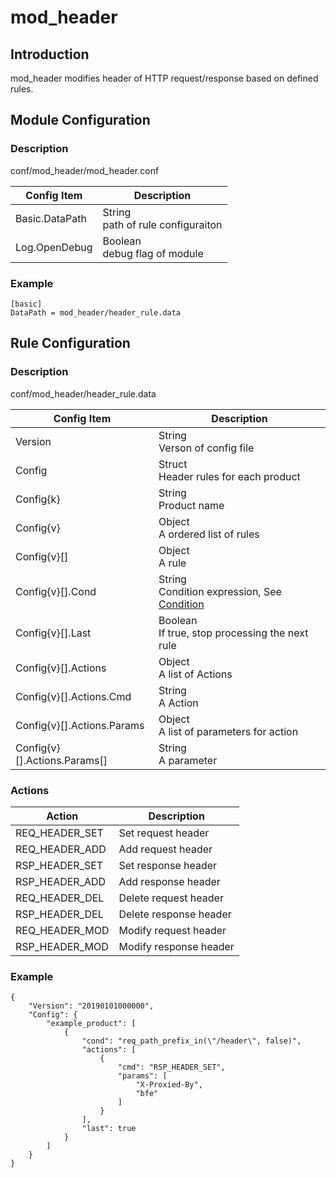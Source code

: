 # mod_header

## Introduction 

mod_header modifies header of HTTP request/response based on defined rules.

## Module Configuration

### Description
conf/mod_header/mod_header.conf

| Config Item | Description                             |
| ----------- | --------------------------------------- |
| Basic.DataPath | String<br>path of rule configuraiton |
| Log.OpenDebug | Boolean<br>debug flag of module |

### Example

```
[basic]
DataPath = mod_header/header_rule.data
```

## Rule Configuration

### Description
conf/mod_header/header_rule.data

| Config Item | Description                                                  |
| ----------- | ------------------------------------------------------------ |
| Version     | String<br>Verson of config file |
| Config      | Struct<br>Header rules for each product |
| Config{k}   | String<br>Product name |
| Config{v}   | Object<br>A ordered list of rules |
| Config{v}[] | Object<br>A rule |
| Config{v}[].Cond | String<br>Condition expression, See [Condition](../../condition/condition_grammar.md) |
| Config{v}[].Last | Boolean<br>If true, stop processing the next rule |
| Config{v}[].Actions | Object<br>A list of Actions |
| Config{v}[].Actions.Cmd | String<br>A Action |
| Config{v}[].Actions.Params | Object<br>A list of parameters for action |
| Config{v}[].Actions.Params[] | String<br>A parameter |

### Actions
| Action         | Description            |
| -------------- | ---------------------- |
| REQ_HEADER_SET | Set request header     |
| REQ_HEADER_ADD | Add request header     |
| RSP_HEADER_SET | Set response header    |
| RSP_HEADER_ADD | Add response header    |
| REQ_HEADER_DEL | Delete request header  |
| RSP_HEADER_DEL | Delete response header |
| REQ_HEADER_MOD | Modify request header  |
| RSP_HEADER_MOD | Modify response header |

### Example

```
{
    "Version": "20190101000000",
    "Config": {
        "example_product": [
            {
                "cond": "req_path_prefix_in(\"/header\", false)",
                "actions": [
                    {
                        "cmd": "RSP_HEADER_SET",
                        "params": [
                            "X-Proxied-By",
                            "bfe"
                        ]
                    }
                ],
                "last": true
            }
        ]
    }
}
```
